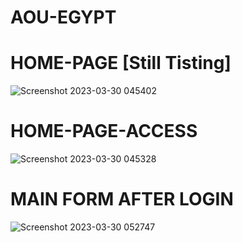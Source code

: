 # AOU-EGYPT

# HOME-PAGE [Still Tisting]


![Screenshot 2023-03-30 045402](https://user-images.githubusercontent.com/90656786/228969197-0bfb2db7-9a20-41d0-a167-132f72324589.png)



# HOME-PAGE-ACCESS


![Screenshot 2023-03-30 045328](https://user-images.githubusercontent.com/90656786/228969272-e1139317-0373-4fb5-b374-43273eab690d.png)



# MAIN FORM AFTER LOGIN

![Screenshot 2023-03-30 052747](https://user-images.githubusercontent.com/90656786/228969363-8b37601a-68f8-41fc-80e7-769cd46144ef.png)


